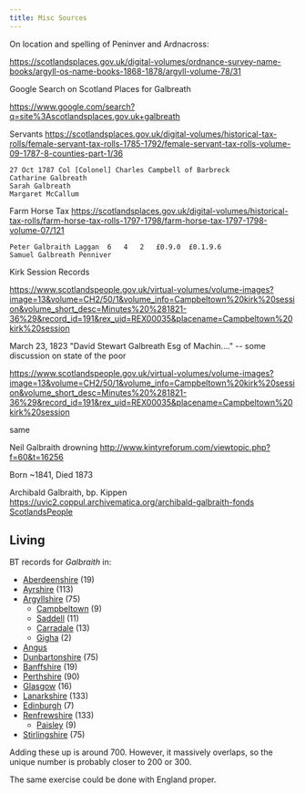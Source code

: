 ```yaml
---
title: Misc Sources
---
```


On location and spelling of Peninver and Ardnacross:

https://scotlandsplaces.gov.uk/digital-volumes/ordnance-survey-name-books/argyll-os-name-books-1868-1878/argyll-volume-78/31

Google Search on Scotland Places for Galbreath

https://www.google.com/search?q=site%3Ascotlandsplaces.gov.uk+galbreath

Servants
https://scotlandsplaces.gov.uk/digital-volumes/historical-tax-rolls/female-servant-tax-rolls-1785-1792/female-servant-tax-rolls-volume-09-1787-8-counties-part-1/36

```
27 Oct 1787	Col [Colonel] Charles Campbell of Barbreck
Catharine Galbreath
Sarah Galbreath
Margaret McCallum
```

Farm Horse Tax
https://scotlandsplaces.gov.uk/digital-volumes/historical-tax-rolls/farm-horse-tax-rolls-1797-1798/farm-horse-tax-1797-1798-volume-07/121
```
Peter Galbraith Laggan	6	4	2	£0.9.0	£0.1.9.6
Samuel Galbreath Penniver
```

Kirk Session Records

https://www.scotlandspeople.gov.uk/virtual-volumes/volume-images?image=13&volume=CH2/50/1&volume_info=Campbeltown%20kirk%20session&volume_short_desc=Minutes%20%281821-36%29&record_id=191&rex_uid=REX00035&placename=Campbeltown%20kirk%20session

March 23, 1823
"David Stewart Galbreath Esg of Machin...." -- some discussion on state of the poor

https://www.scotlandspeople.gov.uk/virtual-volumes/volume-images?image=13&volume=CH2/50/1&volume_info=Campbeltown%20kirk%20session&volume_short_desc=Minutes%20%281821-36%29&record_id=191&rex_uid=REX00035&placename=Campbeltown%20kirk%20session

same


Neil Galbraith drowning
http://www.kintyreforum.com/viewtopic.php?f=60&t=16256

Born ~1841, Died 1873


Archibald Galbraith, bp. Kippen
https://uvic2.coppul.archivematica.org/archibald-galbraith-fonds
[ScotlandsPeople](https://www.scotlandspeople.gov.uk/record-results?search_type=people&event=%28B%20OR%20C%20OR%20S%29&record_type%5B0%5D=opr_births&church_type=Old%20Parish%20Registers&dl_cat=church&dl_rec=church-births-baptisms&surname=galbraith&surname_so=exact&forename=archibald&forename_so=starts&sex=M&parent_names_so=exact&parent_name_two=mclean&parent_name_two_so=exact&record=Church%20of%20Scotland%20%28old%20parish%20registers%29%20Roman%20Catholic%20Church%20Other%20churches)

## Living

BT records for _Galbraith_ in:

* [Aberdeenshire](https://www.thephonebook.bt.com/Person/PersonSearch/?Surname=galbraith&Location=Aberdeenshire) (19)
* [Ayrshire](https://www.thephonebook.bt.com/Person/PersonSearch/?Surname=galbraith&Location=Ayrshire) (113)
* [Argyllshire](https://www.thephonebook.bt.com/Person/PersonSearch/?Surname=galbraith&Location=Argyllshire) (75)
  * [Campbeltown](https://www.thephonebook.bt.com/Person/PersonSearch/?Surname=galbraith&Location=Campbeltown%20%20(Argyllshire)) (9)
  * [Saddell](https://www.thephonebook.bt.com/Person/PersonSearch/?Surname=galbraith&Location=Saddell%20%20(Campbeltown%20-%20Argyllshire)) (11) 
  * [Carradale](https://www.thephonebook.bt.com/Person/PersonSearch/?Surname=galbraith&Location=Carradale%20%20(Campbeltown%20-%20Argyllshire)) (13)
  * [Gigha](https://www.thephonebook.bt.com/Person/PersonSearch/?Surname=galbraith&Location=Isle%20Of%20Gigha%20%20(Argyllshire)) (2)
* [Angus](https://www.thephonebook.bt.com/Person/PersonSearch/?Surname=galbraith&Location=Angus)
* [Dunbartonshire](https://www.thephonebook.bt.com/Person/PersonSearch/?Surname=galbraith&Location=Dunbartonshire) (75)
* [Banffshire](https://www.thephonebook.bt.com/Person/PersonSearch/?Surname=galbraith&Location=Banffshire) (19)
* [Perthshire](https://www.thephonebook.bt.com/Person/PersonSearch/?Surname=galbraith&Location=Perthshire) (90)
* [Glasgow](https://www.thephonebook.bt.com/Person/PersonSearch/?Surname=galbraith&Location=Glasgow) (16)
* [Lanarkshire](https://www.thephonebook.bt.com/Person/PersonSearch/?Surname=galbraith&Location=Lanarkshire) (133)
* [Edinburgh](https://www.thephonebook.bt.com/Person/PersonSearch/?Surname=galbraith&Location=Edinburgh) (7)
* [Renfrewshire](https://www.thephonebook.bt.com/Person/PersonSearch/?Surname=galbraith&Location=Renfrewshire) (133)
  * [Paisley](https://www.thephonebook.bt.com/Person/PersonSearch/?Surname=galbraith&Location=Paisley%20%20(Renfrewshire)) (9)
* [Stirlingshire](https://www.thephonebook.bt.com/Person/PersonSearch/?Surname=galbraith&Location=Stirlingshire) (75)


Adding these up is around 700.  However, it massively overlaps, so the unique number is probably closer to 200 or 300.

The same exercise could be done with England proper.
